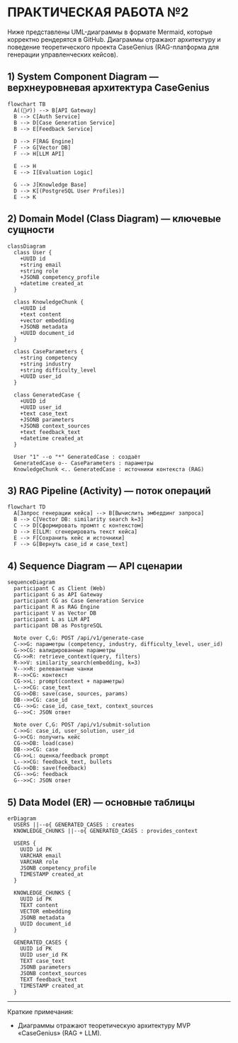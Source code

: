# ПРАКТИЧЕСКАЯ РАБОТА №2

Ниже представлены UML-диаграммы в формате Mermaid, которые корректно рендерятся в GitHub. Диаграммы отражают архитектуру и поведение теоретического проекта CaseGenius (RAG-платформа для генерации управленческих кейсов).

## 1) System Component Diagram — верхнеуровневая архитектура CaseGenius

```mermaid
flowchart TB
  A((🧍‍♂)) --> B[API Gateway]
  B --> C[Auth Service]
  B --> D[Case Generation Service]
  B --> E[Feedback Service]

  D --> F[RAG Engine]
  F --> G[Vector DB]
  F --> H[LLM API]

  E --> H
  E --> I[Evaluation Logic]

  G --> J[Knowledge Base]
  D --> K[(PostgreSQL User Profiles)]
  E --> K
```

## 2) Domain Model (Class Diagram) — ключевые сущности

```mermaid
classDiagram
  class User {
    +UUID id
    +string email
    +string role
    +JSONB competency_profile
    +datetime created_at
  }

  class KnowledgeChunk {
    +UUID id
    +text content
    +vector embedding
    +JSONB metadata
    +UUID document_id
  }

  class CaseParameters {
    +string competency
    +string industry
    +string difficulty_level
    +UUID user_id
  }

  class GeneratedCase {
    +UUID id
    +UUID user_id
    +text case_text
    +JSONB parameters
    +JSONB context_sources
    +text feedback_text
    +datetime created_at
  }

  User "1" --o "*" GeneratedCase : создаёт
  GeneratedCase o-- CaseParameters : параметры
  KnowledgeChunk <.. GeneratedCase : источники контекста (RAG)
```

## 3) RAG Pipeline (Activity) — поток операций

```mermaid
flowchart TD
  A[Запрос генерации кейса] --> B[Вычислить эмбеддинг запроса]
  B --> C[Vector DB: similarity search k=3]
  C --> D[Сформировать промпт с контекстом]
  D --> E[LLM: сгенерировать текст кейса]
  E --> F[Сохранить кейс и источники]
  F --> G[Вернуть case_id и case_text]
```

## 4) Sequence Diagram — API сценарии

```mermaid
sequenceDiagram
  participant C as Client (Web)
  participant G as API Gateway
  participant CG as Case Generation Service
  participant R as RAG Engine
  participant V as Vector DB
  participant L as LLM API
  participant DB as PostgreSQL

  Note over C,G: POST /api/v1/generate-case
  C->>G: параметры (competency, industry, difficulty_level, user_id)
  G->>CG: валидированные параметры
  CG->>R: retrieve_context(query, filters)
  R->>V: similarity_search(embedding, k=3)
  V-->>R: релевантные чанки
  R-->>CG: контекст
  CG->>L: prompt(context + параметры)
  L-->>CG: case_text
  CG->>DB: save(case, sources, params)
  DB-->>CG: case_id
  CG-->>G: case_id, case_text, context_sources
  G-->>C: JSON ответ

  Note over C,G: POST /api/v1/submit-solution
  C->>G: case_id, user_solution, user_id
  G->>CG: получить кейс
  CG->>DB: load(case)
  DB-->>CG: case
  CG->>L: оценка/feedback prompt
  L-->>CG: feedback_text, bullets
  CG->>DB: save(feedback)
  CG-->>G: feedback
  G-->>C: JSON ответ
```

## 5) Data Model (ER) — основные таблицы

```mermaid
erDiagram
  USERS ||--o{ GENERATED_CASES : creates
  KNOWLEDGE_CHUNKS ||--o{ GENERATED_CASES : provides_context

  USERS {
    UUID id PK
    VARCHAR email
    VARCHAR role
    JSONB competency_profile
    TIMESTAMP created_at
  }

  KNOWLEDGE_CHUNKS {
    UUID id PK
    TEXT content
    VECTOR embedding
    JSONB metadata
    UUID document_id
  }

  GENERATED_CASES {
    UUID id PK
    UUID user_id FK
    TEXT case_text
    JSONB parameters
    JSONB context_sources
    TEXT feedback_text
    TIMESTAMP created_at
  }
```

---

Краткие примечания:
- Диаграммы отражают теоретическую архитектуру MVP «CaseGenius» (RAG + LLM).